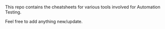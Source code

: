 This repo contains the cheatsheets for various tools involved for Automation Testing. 

Feel free to add anything new/update. 
